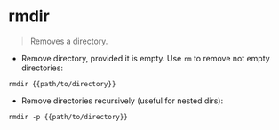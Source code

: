# rmdir

> Removes a directory.

- Remove directory, provided it is empty. Use `rm` to remove not empty directories:

`rmdir {{path/to/directory}}`

- Remove directories recursively (useful for nested dirs):

`rmdir -p {{path/to/directory}}`
